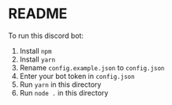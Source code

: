 # README

To run this discord bot:

1. Install `npm`
2. Install `yarn`
3. Rename `config.example.json` to `config.json`
4. Enter your bot token in `config.json`
5. Run `yarn` in this directory
6. Run `node .` in this directory
